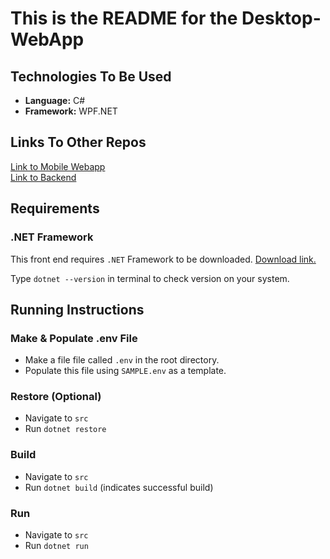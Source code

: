 # This is the README for the Desktop-WebApp

## Technologies To Be Used
- **Language:** C#
- **Framework:** WPF.NET


## Links To Other Repos
[Link to Mobile Webapp](https://github.com/COMP4350-Team2/Mobile-WebApp) <br/>
[Link to Backend](https://github.com/COMP4350-Team2/Backend)

## Requirements

### .NET Framework
This front end requires `.NET` Framework to be downloaded. [Download link.](https://dotnet.microsoft.com/en-us/download)

Type `dotnet --version` in terminal to check version on your system.

## Running Instructions

### Make & Populate .env File
- Make a file file called `.env` in the root directory.
- Populate this file using `SAMPLE.env` as a template.

### Restore (Optional)
- Navigate to `src`
- Run `dotnet restore`

### Build
- Navigate to `src`
- Run `dotnet build` (indicates successful build)

### Run
- Navigate to `src`
- Run `dotnet run` 


